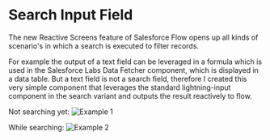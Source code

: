 # Search Input Field
<p>The new Reactive Screens feature of Salesforce Flow opens up all kinds of scenario's in which a search is executed to filter records.</p>
<p>For example the output of a text field can be leveraged in a formula which is used in the Salesforce Labs Data Fetcher component, which is displayed in a data table. 
But a text field is not a search field, therefore I created this very simple component that leverages the standard lightning-input component in the search variant and outputs the result reactively to flow. </p>

Not searching yet:
![Example 1](https://github.com/rutgergernandt/searchInputField/assets/48456874/95e971e6-00ca-4f00-8fae-df420324782a)

While searching:
![Example 2](https://github.com/rutgergernandt/searchInputField/assets/48456874/040451c7-4222-4b29-87a4-27a1dfec1b03)
